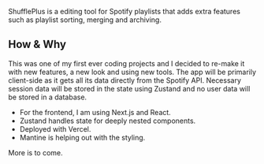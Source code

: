 ShufflePlus is a editing tool for Spotify playlists that adds extra features such as playlist sorting, merging and archiving.

## How & Why

This was one of my first ever coding projects and I decided to re-make it with new features, a new look and using new tools. The app will be primarily client-side as it gets all its data directly from the Spotify API. Necessary session data will be stored in the state using Zustand and no user data will be stored in a database.

- For the frontend, I am using Next.js and React.
- Zustand handles state for deeply nested components.
- Deployed with Vercel.
- Mantine is helping out with the styling.

More is to come.
